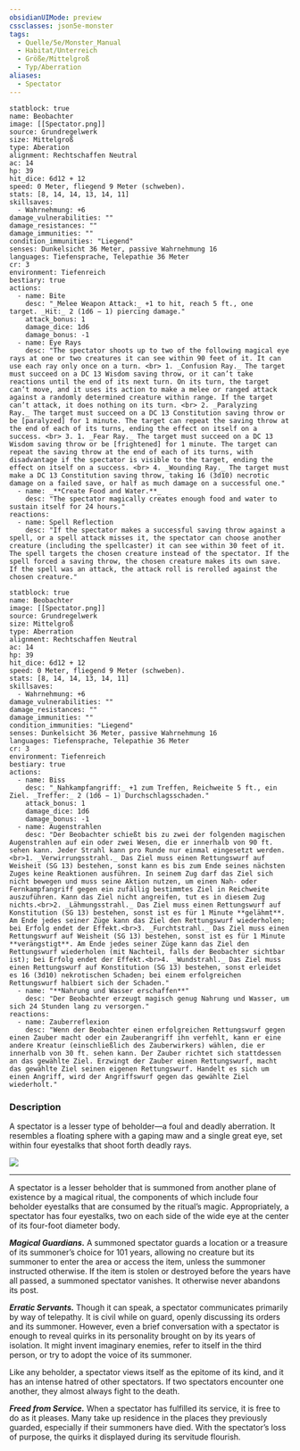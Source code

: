 ```yaml
---
obsidianUIMode: preview
cssclasses: json5e-monster
tags:
  - Quelle/5e/Monster_Manual
  - Habitat/Unterreich
  - Größe/Mittelgroß
  - Typ/Aberration
aliases: 
  - Spectator
---
```


```statblock
statblock: true
name: Beobachter
image: [[Spectator.png]]
source: Grundregelwerk
size: Mittelgroß
type: Aberation
alignment: Rechtschaffen Neutral
ac: 14
hp: 39
hit_dice: 6d12 + 12
speed: 0 Meter, fliegend 9 Meter (schweben).
stats: [8, 14, 14, 13, 14, 11]
skillsaves:
  - Wahrnehmung: +6
damage_vulnerabilities: ""
damage_resistances: ""
damage_immunities: ""
condition_immunities: "Liegend"
senses: Dunkelsicht 36 Meter, passive Wahrnehmung 16
languages: Tiefensprache, Telepathie 36 Meter
cr: 3
environment: Tiefenreich
bestiary: true
actions:
  - name: Bite
    desc: "_Melee Weapon Attack:_ +1 to hit, reach 5 ft., one target. _Hit:_ 2 (1d6 − 1) piercing damage."
    attack_bonus: 1
    damage_dice: 1d6
    damage_bonus: -1
  - name: Eye Rays
    desc: "The spectator shoots up to two of the following magical eye rays at one or two creatures it can see within 90 feet of it. It can use each ray only once on a turn. <br> 1. _Confusion Ray._ The target must succeed on a DC 13 Wisdom saving throw, or it can’t take reactions until the end of its next turn. On its turn, the target can’t move, and it uses its action to make a melee or ranged attack against a randomly determined creature within range. If the target can’t attack, it does nothing on its turn. <br> 2. _Paralyzing Ray._ The target must succeed on a DC 13 Constitution saving throw or be [paralyzed] for 1 minute. The target can repeat the saving throw at the end of each of its turns, ending the effect on itself on a success. <br> 3. 1. _Fear Ray._ The target must succeed on a DC 13 Wisdom saving throw or be [frightened] for 1 minute. The target can repeat the saving throw at the end of each of its turns, with disadvantage if the spectator is visible to the target, ending the effect on itself on a success. <br> 4. _Wounding Ray._ The target must make a DC 13 Constitution saving throw, taking 16 (3d10) necrotic damage on a failed save, or half as much damage on a successful one."
  - name: _**Create Food and Water.**_
    desc: "The spectator magically creates enough food and water to sustain itself for 24 hours."
reactions:
  - name: Spell Reflection
    desc: "If the spectator makes a successful saving throw against a spell, or a spell attack misses it, the spectator can choose another creature (including the spellcaster) it can see within 30 feet of it. The spell targets the chosen creature instead of the spectator. If the spell forced a saving throw, the chosen creature makes its own save. If the spell was an attack, the attack roll is rerolled against the chosen creature."
```

```statblock
statblock: true
name: Beobachter
image: [[Spectator.png]]
source: Grundregelwerk
size: Mittelgroß
type: Aberration
alignment: Rechtschaffen Neutral
ac: 14
hp: 39
hit_dice: 6d12 + 12
speed: 0 Meter, fliegend 9 Meter (schweben).
stats: [8, 14, 14, 13, 14, 11]
skillsaves:
  - Wahrnehmung: +6
damage_vulnerabilities: ""
damage_resistances: ""
damage_immunities: ""
condition_immunities: "Liegend"
senses: Dunkelsicht 36 Meter, passive Wahrnehmung 16
languages: Tiefensprache, Telepathie 36 Meter
cr: 3
environment: Tiefenreich
bestiary: true
actions:
  - name: Biss
    desc: "_Nahkampfangriff:_ +1 zum Treffen, Reichweite 5 ft., ein Ziel. _Treffer:_ 2 (1d6 − 1) Durchschlagsschaden."
    attack_bonus: 1
    damage_dice: 1d6
    damage_bonus: -1
  - name: Augenstrahlen
    desc: "Der Beobachter schießt bis zu zwei der folgenden magischen Augenstrahlen auf ein oder zwei Wesen, die er innerhalb von 90 ft. sehen kann. Jeder Strahl kann pro Runde nur einmal eingesetzt werden.<br>1. _Verwirrungsstrahl._ Das Ziel muss einen Rettungswurf auf Weisheit (SG 13) bestehen, sonst kann es bis zum Ende seines nächsten Zuges keine Reaktionen ausführen. In seinem Zug darf das Ziel sich nicht bewegen und muss seine Aktion nutzen, um einen Nah- oder Fernkampfangriff gegen ein zufällig bestimmtes Ziel in Reichweite auszuführen. Kann das Ziel nicht angreifen, tut es in diesem Zug nichts.<br>2. _Lähmungsstrahl._ Das Ziel muss einen Rettungswurf auf Konstitution (SG 13) bestehen, sonst ist es für 1 Minute **gelähmt**. Am Ende jedes seiner Züge kann das Ziel den Rettungswurf wiederholen; bei Erfolg endet der Effekt.<br>3. _Furchtstrahl._ Das Ziel muss einen Rettungswurf auf Weisheit (SG 13) bestehen, sonst ist es für 1 Minute **verängstigt**. Am Ende jedes seiner Züge kann das Ziel den Rettungswurf wiederholen (mit Nachteil, falls der Beobachter sichtbar ist); bei Erfolg endet der Effekt.<br>4. _Wundstrahl._ Das Ziel muss einen Rettungswurf auf Konstitution (SG 13) bestehen, sonst erleidet es 16 (3d10) nekrotischen Schaden; bei einem erfolgreichen Rettungswurf halbiert sich der Schaden."
  - name: "**Nahrung und Wasser erschaffen**"
    desc: "Der Beobachter erzeugt magisch genug Nahrung und Wasser, um sich 24 Stunden lang zu versorgen."
reactions:
  - name: Zauberreflexion
    desc: "Wenn der Beobachter einen erfolgreichen Rettungswurf gegen einen Zauber macht oder ein Zauberangriff ihn verfehlt, kann er eine andere Kreatur (einschließlich des Zauberwirkers) wählen, die er innerhalb von 30 ft. sehen kann. Der Zauber richtet sich stattdessen an das gewählte Ziel. Erzwingt der Zauber einen Rettungswurf, macht das gewählte Ziel seinen eigenen Rettungswurf. Handelt es sich um einen Angriff, wird der Angriffswurf gegen das gewählte Ziel wiederholt."
```

### Description

A spectator is a lesser type of beholder—a foul and deadly aberration. It resembles a floating sphere with a gaping maw and a single great eye, set within four eyestalks that shoot forth deadly rays.

![](pictures/Spectator.webp#token)

---

A spectator is a lesser beholder that is summoned from another plane of existence by a magical ritual, the components of which include four beholder eyestalks that are consumed by the ritual’s magic. Appropriately, a spectator has four eyestalks, two on each side of the wide eye at the center of its four-foot diameter body.

_**Magical Guardians.**_ A summoned spectator guards a location or a treasure of its summoner’s choice for 101 years, allowing no creature but its summoner to enter the area or access the item, unless the summoner instructed otherwise. If the item is stolen or destroyed before the years have all passed, a summoned spectator vanishes. It otherwise never abandons its post.

_**Erratic Servants.**_ Though it can speak, a spectator communicates primarily by way of telepathy. It is civil while on guard, openly discussing its orders and its summoner. However, even a brief conversation with a spectator is enough to reveal quirks in its personality brought on by its years of isolation. It might invent imaginary enemies, refer to itself in the third person, or try to adopt the voice of its summoner.

Like any beholder, a spectator views itself as the epitome of its kind, and it has an intense hatred of other spectators. If two spectators encounter one another, they almost always fight to the death.

_**Freed from Service.**_ When a spectator has fulfilled its service, it is free to do as it pleases. Many take up residence in the places they previously guarded, especially if their summoners have died. With the spectator’s loss of purpose, the quirks it displayed during its servitude flourish.